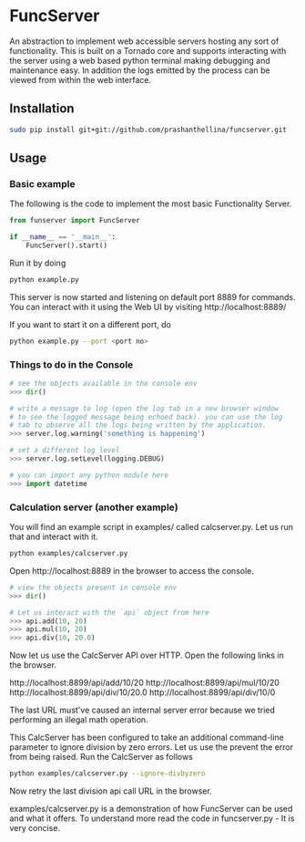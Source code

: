 # FuncServer

An abstraction to implement web accessible servers hosting any sort of functionality. This is built on a Tornado core and supports interacting with the server using a web based python terminal making debugging and maintenance easy. In addition the logs emitted by the process can be viewed from within the web interface.

## Installation
``` bash
sudo pip install git+git://github.com/prashanthellina/funcserver.git
```

## Usage

### Basic example

The following is the code to implement the most basic Functionality Server.

``` python
from funserver import FuncServer

if __name__ == '__main__':
    FuncServer().start()
```

Run it by doing

``` bash
python example.py
```

This server is now started and listening on default port 8889 for commands. You can interact with it using the Web UI by visiting http://localhost:8889/

If you want to start it on a different port, do

``` bash
python example.py --port <port no>
```

### Things to do in the Console

``` python
# see the objects available in the console env
>>> dir()

# write a message to log (open the log tab in a new browser window
# to see the logged message being echoed back). you can use the log
# tab to observe all the logs being written by the application.
>>> server.log.warning('something is happening')

# set a different log level
>>> server.log.setLevel(logging.DEBUG)

# you can import any python module here
>>> import datetime
```

### Calculation server (another example)

You will find an example script in examples/ called calcserver.py. Let us run that and interact with it.

``` bash
python examples/calcserver.py
```

Open http://localhost:8889 in the browser to access the console.

``` python
# view the objects present in console env
>>> dir()

# Let us interact with the `api` object from here
>>> api.add(10, 20)
>>> api.mul(10, 20)
>>> api.div(10, 20.0)
```

Now let us use the CalcServer API over HTTP. Open the following links in the browser.

http://localhost:8899/api/add/10/20
http://localhost:8899/api/mul/10/20
http://localhost:8899/api/div/10/20.0
http://localhost:8899/api/div/10/0

The last URL must've caused an internal server error because we tried performing an illegal math operation.

This CalcServer has been configured to take an additional command-line parameter to ignore division by zero errors. Let us use the prevent the error from being raised. Run the CalcServer as follows

``` bash
python examples/calcserver.py --ignore-divbyzero
```

Now retry the last division api call URL in the browser.

examples/calcserver.py is a demonstration of how FuncServer can be used and what it offers. To understand more read the code in funcserver.py - It is very concise.
